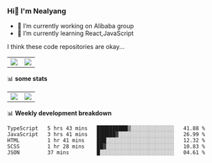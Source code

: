 ### Hi👋 I'm Nealyang

- 🔭 I’m currently working on Alibaba group
- 🌱 I’m currently learning React,JavaScript


I think these code repositories are okay...

<table>
  <tbody>
    <tr>
      <td>
        <a href="https://github.com/Nealyang/React-Express-Blog-Demo">
          <img align="center" src="https://github-readme-stats.vercel.app/api/pin/?username=Nealyang&repo=React-Express-Blog-Demo&theme=chartreuse-dark" />
        </a>
      </td>
       <td>
        <a href="https://github.com/Nealyang/PersonalBlog">
          <img align="center" src="https://github-readme-stats.vercel.app/api/pin/?username=Nealyang&repo=PersonalBlog&theme=chartreuse-dark" />
        </a>
      </td>
    </tr>
  </tbody>
</table>

📊 **some stats**


<table>
  <tbody>
    <tr>
      <td>
          <img align="center" src="https://github-readme-stats.vercel.app/api?username=Nealyang&theme=chartreuse-dark&show_icons=true" />
      </td>
       <td>
          <img align="center" src="https://github-readme-stats.vercel.app/api/top-langs/?username=Nealyang&theme=chartreuse-dark" />
      </td>
    </tr>
  </tbody>
</table>

📊 **Weekly development breakdown**

<!--START_SECTION:waka-->
```text
TypeScript   5 hrs 43 mins   ██████████▒░░░░░░░░░░░░░░   41.88 % 
JavaScript   3 hrs 41 mins   ██████▓░░░░░░░░░░░░░░░░░░   26.99 % 
HTML         1 hr 41 mins    ███░░░░░░░░░░░░░░░░░░░░░░   12.32 % 
SCSS         1 hr 28 mins    ██▓░░░░░░░░░░░░░░░░░░░░░░   10.83 % 
JSON         37 mins         █░░░░░░░░░░░░░░░░░░░░░░░░   04.61 % 
```
<!--END_SECTION:waka-->
